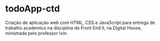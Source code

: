 # todoApp-ctd
Criação de aplicação web com HTML, CSS e JavaScript para entrega de trabalho academico na disciplina de Front End II, na Digital House, ministrada pelo professor Ivin.
